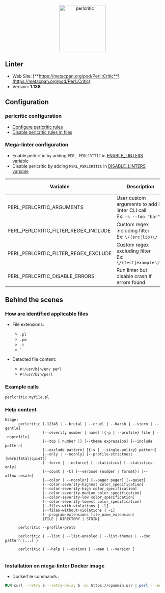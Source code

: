 <!-- markdownlint-disable MD033 MD041 -->
<!-- Generated by .automation/build.py, please do not update manually -->

<div align="center">
  <a href="https://metacpan.org/pod/Perl::Critic" target="blank" title="Visit linter Web Site">
    <img src="https://chrisdolan.net/madmongers/images/perl-critic-logo.gif" alt="perlcritic" height="150px">
  </a>
</div>

## Linter

- Web Site: [**https://metacpan.org/pod/Perl::Critic**](https://metacpan.org/pod/Perl::Critic)
- Version: **1.138**

## Configuration

### perlcritic configuration

- [Configure perlcritic rules](https://metacpan.org/pod/Perl::Critic#CONFIGURATION)
- [Disable perlcritic rules in files](https://metacpan.org/pod/Perl::Critic#BENDING-THE-RULES)

### Mega-linter configuration

- Enable perlcritic by adding `PERL_PERLCRITIC` in [ENABLE_LINTERS variable](https://github.com/nvuillam/mega-linter#activation-and-deactivation)
- Disable perlcritic by adding `PERL_PERLCRITIC` in [DISABLE_LINTERS variable](https://github.com/nvuillam/mega-linter#activation-and-deactivation)

| Variable | Description | Default value |
| ----------------- | -------------- | -------------- |
| PERL_PERLCRITIC_ARGUMENTS | User custom arguments to add in linter CLI call<br/>Ex: `-s --foo "bar"` |  |
| PERL_PERLCRITIC_FILTER_REGEX_INCLUDE | Custom regex including filter<br/>Ex: `\/(src\|lib)\/` | Include every file |
| PERL_PERLCRITIC_FILTER_REGEX_EXCLUDE | Custom regex excluding filter<br/>Ex: `\/(test\|examples)\/` | Exclude no file |
| PERL_PERLCRITIC_DISABLE_ERRORS | Run linter but disable crash if errors found | `false` |

## Behind the scenes

### How are identified applicable files

- File extensions:
  - `.pl`
  - `.pm`
  - `.t`
  - ``

- Detected file content:
  - `#!/usr/bin/env perl`
  - `#!/usr/bin/perl`


### Example calls

```shell
perlcritic myfile.pl
```


### Help content

```shell
Usage:
      perlcritic [-12345 | --brutal | --cruel | --harsh | --stern | --gentle]
                 [--severity number | name] [{-p | --profile} file | --noprofile]
                 [--top [ number ]] [--theme expression] [--include pattern]
                 [--exclude pattern] [{-s | --single-policy} pattern]
                 [--only | --noonly] [--profile-strictness {warn|fatal|quiet}]
                 [--force | --noforce] [--statistics] [--statistics-only]
                 [--count | -C] [--verbose {number | format}] [--allow-unsafe]
                 [--color | --nocolor] [--pager pager] [--quiet]
                 [--color-severity-highest color_specification]
                 [--color-severity-high color_specification]
                 [--color-severity-medium color_specification]
                 [--color-severity-low color_specification]
                 [--color-severity-lowest color_specification]
                 [--files-with-violations | -l]
                 [--files-without-violations | -L]
                 [--program-extensions file_name_extension]
                 {FILE | DIRECTORY | STDIN}

      perlcritic --profile-proto

      perlcritic { --list | --list-enabled | --list-themes | --doc pattern [...] }

      perlcritic { --help | --options | --man | --version }


```

### Installation on mega-linter Docker image

- Dockerfile commands :
```dockerfile
RUN curl --retry 5 --retry-delay 5 -sL https://cpanmin.us/ | perl - -nq --no-wget Perl::Critic
```

